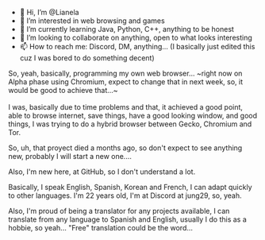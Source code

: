 - 👋 Hi, I’m @Lianela
- 👀 I’m interested in web browsing and games
- 🌱 I’m currently learning Java, Python, C++, anything to be honest
- 💞️ I’m looking to collaborate on anything, open to what looks interesting
- 📫 How to reach me: Discord, DM, anything... (I basically just edited this cuz I was bored to do something decent)

So, yeah, basically, programming my own web browser... ~right now on Alpha phase using Chromium, expect to change that in next week, so, it would be good to achieve that...~
<br>
<br>I was, basically due to time problems and that, it achieved a good point, able to browse internet, save things, have a good looking window, and good things, I was trying to do a hybrid browser between Gecko, Chromium and Tor.

So, uh, that proyect died a months ago, so don't expect to see anything new, probably I will start a new one....

Also, I'm new here, at GitHub, so I don't understand a lot.

Basically, I speak English, Spanish, Korean and French, I can adapt quickly to other languages.
I'm 22 years old, I'm at Discord at jung29, so, yeah.

Also, I'm proud of being a translator for any projects available, I can translate from any language to Spanish and English, usually I do this as a hobbie, so yeah... "Free" translation could be the word...
